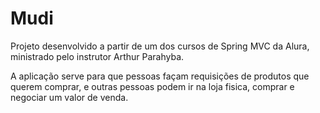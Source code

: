 # Mudi
Projeto desenvolvido a partir de um dos cursos de Spring MVC da Alura, ministrado pelo instrutor Arthur Parahyba.

A aplicação serve para que pessoas façam requisições de produtos que querem comprar, e outras pessoas podem ir na loja fisica, comprar e negociar um valor de venda.